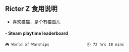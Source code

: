 ## Ricter Z 食用说明
- 喜欢猫猫，是个冇猫孤儿

<!-- steam-box start -->
#### - Steam playtime leaderboard
```text
🎮 World of Warships                 🕘 72 hrs 18 mins
```
<!-- Powered by https://github.com/YouEclipse/steam-box . -->
<!-- steam-box end -->
